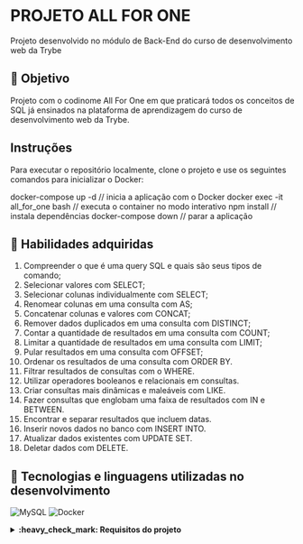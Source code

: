 # PROJETO ALL FOR ONE

Projeto desenvolvido no módulo de Back-End do curso de desenvolvimento web da Trybe

## 🎯 Objetivo

Projeto com o codinome All For One em que praticará todos os conceitos de SQL já ensinados na plataforma de aprendizagem do curso de desenvolvimento web da Trybe.

## Instruções

Para executar o repositório localmente, clone o projeto e use os seguintes comandos para inicializar o Docker:

docker-compose up -d // inicia a aplicação com o Docker
docker exec -it all_for_one bash // executa o container no modo interativo
npm install // instala dependências
docker-compose down // parar a aplicação

## 📝 Habilidades adquiridas

1.  Compreender o que é uma query SQL e quais são seus tipos de comando;
2.  Selecionar valores com SELECT;
3.  Selecionar colunas individualmente com SELECT;
4.  Renomear colunas em uma consulta com AS;
5.  Concatenar colunas e valores com CONCAT;
6.  Remover dados duplicados em uma consulta com DISTINCT;
7.  Contar a quantidade de resultados em uma consulta com COUNT;
8.  Limitar a quantidade de resultados em uma consulta com LIMIT;
9.  Pular resultados em uma consulta com OFFSET;
10. Ordenar os resultados de uma consulta com ORDER BY.
11. Filtrar resultados de consultas com o WHERE.
12. Utilizar operadores booleanos e relacionais em consultas.
13. Criar consultas mais dinâmicas e maleáveis com LIKE.
14. Fazer consultas que englobam uma faixa de resultados com IN e BETWEEN.
15. Encontrar e separar resultados que incluem datas.
16. Inserir novos dados no banco com INSERT INTO.
17. Atualizar dados existentes com UPDATE SET.
18. Deletar dados com DELETE.

## :pushpin: Tecnologias e linguagens utilizadas no desenvolvimento

![MySQL](https://img.shields.io/badge/mysql-%2300f.svg?style=for-the-badge&logo=mysql&logoColor=white)
![Docker](https://img.shields.io/badge/docker-%230db7ed.svg?style=for-the-badge&logo=docker&logoColor=white)

<details>
  <summary><strong>:heavy_check_mark: Requisitos do projeto  </strong></summary><br />

- [x] Exiba apenas os nomes dos produtos na tabela products.
- [x] Crie um filtro de texto para a tabela.
- [x] Escreva uma query que exiba os valores da coluna que representa a primary key da tabela products.
- [x] Conte quantos registros existem na coluna product_name da tabela products.
- [x] Monte uma query que exiba os dados da tabela products a partir do quarto registro até o décimo terceiro.
- [x] Exiba os dados das colunas product_name e id da tabela products de maneira que os resultados estejam em
      ordem alfabética dos nomes.
- [x] Mostre apenas os ids dos 5 últimos registros da tabela products (a ordenação deve ser baseada na coluna id).
- [x] Faça uma consulta na tabela employees que retorne o nome completo da pessoa colaboradora (colunas
      first_name e last_name) com o nome full_name e também a localização completa (colunas city, state_province
      e address) com o nome location.
- [x] Mostre todos os dados da tabela purchase_orders em ordem decrescente, ordenados por created_by em que o
      created_by é maior ou igual a 3.
- [x] Exiba os dados da coluna notes da tabela purchase_orders em que seu valor de Purchase generated based on
      Order é maior ou igual a 30 e menor ou igual a 39.
- [x] Mostre as submitted_date de purchase_orders em que a submitted_date é do dia 26 de abril de 2006.
- [x] Mostre os resultados da coluna supplier_id da tabela purchase_orders em que o supplier_id seja maior ou
      igual a 1 e menor ou igual 3.
- [x] Mostre o supplier_id das purchase_orders em que o supplier_id seja 1 ou 3.
- [x] Mostre somente as horas (sem os minutos e os segundos) da coluna submitted_date de todos registros da
      tabela purchase_orders.(No resultado, a hora extraída da coluna submitted_date deve ser chamada de
      submitted_hour)
- [x] Exiba a submitted_date das purchase_orders que estão entre 2006-01-26 00:00:00 e 2006-03-31 23:59:59.
- [x] Mostre os registros das colunas id e supplier_id das purchase_orders em que os supplier_id sejam tanto 1,
      ou 3, ou 5, ou 7.
- [x] Mostre todos os registros de purchase_orders que tem o supplier_id igual a 3 e status_id igual a 2.
- [x] Mostre a quantidade de pedidos que foram feitos na tabela orders pelo employee_id igual a 5 ou 6, e que
      foram enviados através do método(coluna) shipper_id igual a 2.
- [x] Adicione à tabela order_details um registro com order_id: 69, product_id: 80, quantity: 15.0000,
      unit_price: 15.0000, discount: 0, status_id: 2, date_allocated: NULL, purchase_order_id: NULL e
      inventory_id: 129.
- [x] Adicione com um único INSERT, duas linhas à tabela order_details com os mesmos dados do requisito 20.
- [x] Atualize todos os dados da coluna discount, na tabela order_details, para 15.
- [x] Atualize os dados da coluna discount da tabela order_details para 30, onde o valor na coluna unit_price
      seja menor que 10.0000.
- [x] Atualize os dados da coluna discount da tabela order_details para 45, onde o valor na coluna unit_price
      seja maior que 10.0000 e o id seja um número entre 30 e 40.
- [x] Delete todos os dados em que a unit_price da tabela order_details seja menor que 10.0000.
- [x] Delete todos os dados em que a unit_price da tabela order_details seja maior que 10.0000.
- [x] Delete todos os dados da tabela order_details.

</details>
